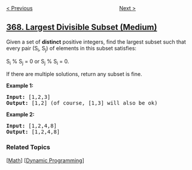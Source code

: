 <!--|This file generated by command(leetcode description); DO NOT EDIT.    |-->
<!--+----------------------------------------------------------------------+-->
<!--|@author    openset <openset.wang@gmail.com>                           |-->
<!--|@link      https://github.com/openset                                 |-->
<!--|@home      https://github.com/openset/leetcode                        |-->
<!--+----------------------------------------------------------------------+-->

[< Previous](../valid-perfect-square "Valid Perfect Square")
　　　　　　　　　　　　　　　　
[Next >](../plus-one-linked-list "Plus One Linked List")

## [368. Largest Divisible Subset (Medium)](https://leetcode.com/problems/largest-divisible-subset "最大整除子集")

<p>Given a set of <b>distinct</b> positive integers, find the largest subset such that every pair (S<sub>i</sub>, S<sub>j</sub>) of elements in this subset satisfies:</p>

<p>S<sub>i</sub> % S<sub>j</sub> = 0 or S<sub>j</sub> % S<sub>i</sub> = 0.</p>

<p>If there are multiple solutions, return any subset is fine.</p>

<p><strong>Example 1:</strong></p>

<div>
<pre>
<strong>Input: </strong><span id="example-input-1-1">[1,2,3]</span>
<strong>Output: </strong><span id="example-output-1">[1,2] </span>(of course, [1,3] will also be ok)
</pre>

<div>
<p><strong>Example 2:</strong></p>

<pre>
<strong>Input: </strong><span id="example-input-2-1">[1,2,4,8]</span>
<strong>Output: </strong><span id="example-output-2">[1,2,4,8]</span>
</pre>
</div>
</div>

### Related Topics
  [[Math](../../tag/math/README.md)]
  [[Dynamic Programming](../../tag/dynamic-programming/README.md)]
